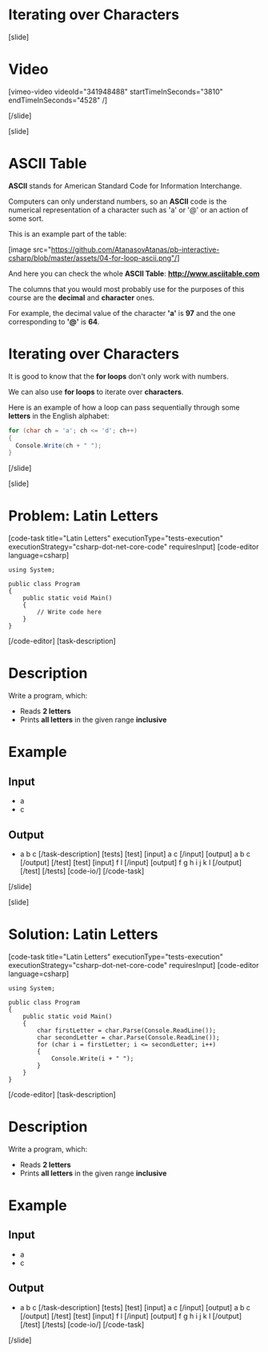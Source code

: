 # Iterating over Characters

[slide]
# Video

[vimeo-video videoId="341948488" startTimeInSeconds="3810" endTimeInSeconds="4528" /]

[/slide]

[slide]
# ASCII Table
**ASCII** stands for American Standard Code for Information Interchange. 
 
Computers can only understand numbers, so an **ASCII** code is the numerical representation of a character such as 'a' or '@' or an action of some sort. 

This is an example part of the table:

[image src="https://github.com/AtanasovAtanas/pb-interactive-csharp/blob/master/assets/04-for-loop-ascii.png"/]

And here you can check the whole **ASCII Table**: **http://www.asciitable.com**

The columns that you would most probably use for the purposes of this course are the **decimal** and **character** ones.

For example, the decimal value of the character **'a'** is **97** and the one corresponding to **'@'** is **64**.

# Iterating over Characters
It is good to know that the **for loops** don't only work with numbers. 

We can also use **for loops** to iterate over **characters**.

Here is an example of how a loop can pass sequentially through some **letters** in the English alphabet:
```cs live
for (char ch = 'a'; ch <= 'd'; ch++)
{
  Console.Write(ch + " ");
}
```
[/slide]

[slide]
# Problem: Latin Letters
[code-task title="Latin Letters" executionType="tests-execution" executionStrategy="csharp-dot-net-core-code" requiresInput]
[code-editor language=csharp]
```
using System;

public class Program
{
    public static void Main()
    {
        // Write code here
    }
}
```
[/code-editor]
[task-description]
# Description
Write a program, which:

* Reads **2 letters**
* Prints **all letters** in the given range **inclusive**
# Example
## Input
- a
- c
## Output
- a b c
[/task-description]
[tests]
[test]
[input]
a
c
[/input]
[output]
a b c
[/output]
[/test]
[test]
[input]
f
l
[/input]
[output]
f g h i j k l
[/output]
[/test]
[/tests]
[code-io/]
[/code-task]

[/slide]

[slide]
# Solution: Latin Letters
[code-task title="Latin Letters" executionType="tests-execution" executionStrategy="csharp-dot-net-core-code" requiresInput]
[code-editor language=csharp]
```
using System;

public class Program
{
    public static void Main()
    {
        char firstLetter = char.Parse(Console.ReadLine());
        char secondLetter = char.Parse(Console.ReadLine());
        for (char i = firstLetter; i <= secondLetter; i++)
        {
            Console.Write(i + " ");
        }
    }
}
```
[/code-editor]
[task-description]
# Description
Write a program, which:

* Reads **2 letters**
* Prints **all letters** in the given range **inclusive**
# Example
## Input
- a
- c
## Output
- a b c
[/task-description]
[tests]
[test]
[input]
a
c
[/input]
[output]
a b c
[/output]
[/test]
[test]
[input]
f
l
[/input]
[output]
f g h i j k l
[/output]
[/test]
[/tests]
[code-io/]
[/code-task]

[/slide]